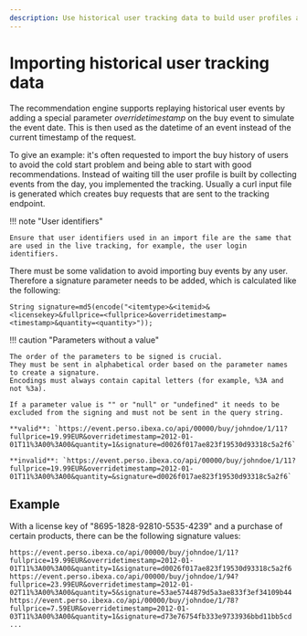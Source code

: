 ```yaml
---
description: Use historical user tracking data to build user profiles and generate better recommendations.
---
```


# Importing historical user tracking data

The recommendation engine supports replaying historical user events by adding a special parameter *overridetimestamp* on the buy event to simulate the event date.
This is then used as the datetime of an event instead of the current timestamp of the request.

To give an example: it's often requested to import the buy history of users to avoid the cold start problem and being able to start with good recommendations.
Instead of waiting till the user profile is built by collecting events from the day, you implemented the tracking.
Usually a curl input file is generated which creates buy requests that are sent to the tracking endpoint.

!!! note "User identifiers"

    Ensure that user identifiers used in an import file are the same that are used in the live tracking, for example, the user login identifiers.

There must be some validation to avoid importing buy events by any user.
Therefore a signature parameter needs to be added, which is calculated like the following:

`String signature=md5(encode("<itemtype>&<itemid>&<licensekey>&fullprice=<fullprice>&overridetimestamp=<timestamp>&quantity=<quantity>"));`

!!! caution "Parameters without a value"

    The order of the parameters to be signed is crucial.
    They must be sent in alphabetical order based on the parameter names to create a signature.
    Encodings must always contain capital letters (for example, %3A and not %3a).

    If a parameter value is "" or "null" or "undefined" it needs to be excluded from the signing and must not be sent in the query string.

    **valid**: `https://event.perso.ibexa.co/api/00000/buy/johndoe/1/11?fullprice=19.99EUR&overridetimestamp=2012-01-01T11%3A00%3A00&quantity=1&signature=d0026f017ae823f19530d93318c5a2f6`

    **invalid**: `https://event.perso.ibexa.co/api/00000/buy/johndoe/1/11?fullprice=19.99EUR&overridetimestamp=2012-01-01T11%3A00%3A00&quantity=&signature=d0026f017ae823f19530d93318c5a2f6`

## Example

With a license key of "8695-1828-92810-5535-4239" and a purchase of certain products, there can be the following signature values:

```
https://event.perso.ibexa.co/api/00000/buy/johndoe/1/11?fullprice=19.99EUR&overridetimestamp=2012-01-01T11%3A00%3A00&quantity=1&signature=d0026f017ae823f19530d93318c5a2f6
https://event.perso.ibexa.co/api/00000/buy/johndoe/1/94?fullprice=23.99EUR&overridetimestamp=2012-01-02T11%3A00%3A00&quantity=5&signature=53ae5744879d5a3ae833f3ef34109b44
https://event.perso.ibexa.co/api/00000/buy/johndoe/1/78?fullprice=7.59EUR&overridetimestamp=2012-01-03T11%3A00%3A00&quantity=1&signature=d73e76754fb333e9733936bbd11bb5cd
...
```
